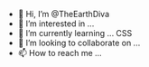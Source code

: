 - 👋 Hi, I’m @TheEarthDiva
- 👀 I’m interested in ...
- 🌱 I’m currently learning ... CSS
- 💞️ I’m looking to collaborate on ...
- 📫 How to reach me ...

<!---
TheEarthDiva/TheEarthDiva is a ✨ special ✨ repository because its `README.md` (this file) appears on your GitHub profile.
You can click the Preview link to take a look at your changes.
--->
